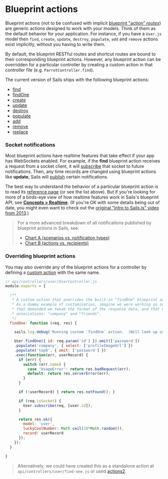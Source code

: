 # Blueprint actions

Blueprint actions (not to be confused with implicit [blueprint "action" _routes_](http://sailsjs.com/documentation/concepts/blueprints/blueprint-routes#?action-routes)) are generic actions designed to work with your models.  Think of them as the default behavior for your application.  For instance, if you have a `User.js` model then `find`, `create`, `update`, `destroy`, `populate`, `add` and `remove` actions exist implicitly, without you having to write them.

By default, the blueprint RESTful routes and shortcut routes are bound to their corresponding blueprint actions.  However, any blueprint action can be overridden for a particular controller by creating a custom action in that controller file (e.g. `ParrotController.find`).

The current version of Sails ships with the following blueprint actions:

+ [find](http://sailsjs.com/documentation/reference/blueprint-api/find)
+ [findOne](http://sailsjs.com/documentation/reference/blueprint-api/findOne)
+ [create](http://sailsjs.com/documentation/reference/blueprint-api/create)
+ [update](http://sailsjs.com/documentation/reference/blueprint-api/update)
+ [destroy](http://sailsjs.com/documentation/reference/blueprint-api/destroy)
+ [populate](http://sailsjs.com/documentation/reference/blueprint-api/populate)
+ [add](http://sailsjs.com/documentation/reference/blueprint-api/add)
+ [remove](http://sailsjs.com/documentation/reference/blueprint-api/remove)
+ [replace](http://sailsjs.com/documentation/reference/blueprint-api/replace)

### Socket notifications

Most blueprint actions have realtime features that take effect if your app has WebSockets enabled.  For example, if the **find** blueprint action receives a request from a socket client, it will [subscribe](http://sailsjs.com/documentation/reference/web-sockets/resourceful-pub-sub/subscribe) that socket to future notifications.  Then, any time records are changed using blueprint actions like **update**, Sails will [publish](http://sailsjs.com/documentation/reference/web-sockets/resourceful-pub-sub/publish) certain notifications.

The best way to understand the behavior of a particular blueprint action is to read its [reference page](http://sailsjs.com/documentation/reference/blueprint-api) (or see the list above).  But if you're looking for more of a birds-eye view of how realtime features work in Sails's blueprint API, see [**Concepts > Realtime**](http://sailsjs.com/documentation/concepts/realtime).  (If you're OK with some details being out of date, you might even want to check out the [original "Intro to Sails.js" video from 2013](https://www.youtube.com/watch?v=GK-tFvpIR7c).)

> For a more advanced breakdown of all notifications published by blueprint actions in Sails, see:
> + [Chart A (scenarios vs. notification types)](https://docs.google.com/spreadsheets/d/10FV9plyHR4gE9xIomIZlF-YS1S54oHEdvH8ZmTC1Fnc/edit#gid=0)
> + [Chart B (actions vs. recipients)](https://docs.google.com/spreadsheets/d/1B6i8aOoLNLtxJ4aeiA8GQ2lUQSvLOrP89RSLr7IAImw/edit#gid=0)

### Overriding blueprint actions

You may also override any of the blueprint actions for a controller by defining a [custom action](http://sailsjs.com/documentation/concepts/actions-and-controllers) with the same name.

```javascript
// api/controllers/user/UserController.js
module.exports = {

  /**
   * A custom action that overrides the built-in "findOne" blueprint action.
   * As a dummy example of customization, imagine we were working on something in our app
   * that demanded we tweak the format of the response data, and that we only populate two
   * associations: "company" and "friends".
   */
  findOne: function (req, res) {

    sails.log.debug('Running custom `findOne` action.  (Will look up user #'+req.param(\'id\')...');

    User.findOne({ id: req.param('id') }).omit(['password'])
    .populate('company', { select: ['profileImageUrl'] })
    .populate('top8', { omit: ['password'] })
    .exec(function(err, userRecord) {
      if (err) {
        switch (err.name) {
          case 'UsageError': return res.badRequest(err);
          default: return res.serverError(err);
        }
      }

      if (!userRecord) { return res.notFound(); }

      if (req.isSocket) {
        User.subscribe(req, [user.id]);
      }

      return res.ok({
        model: 'user',
        luckyCoolNumber: Math.ceil(10*Math.random()),
        record: userRecord
      });
    });
  }

}
```

> Alternatively, we could have created this as a standalone action at `api/controllers/user/find-one.js` or used [actions2](http://sailsjs.com/documentation/concepts/actions-and-controllers#?actions-2).

<docmeta name="displayName" value="Blueprint actions">
